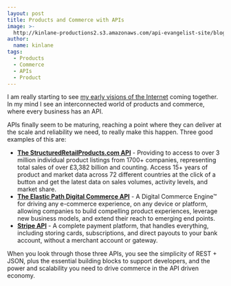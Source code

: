 ```yaml
---
layout: post
title: Products and Commerce with APIs
image: >-
  http://kinlane-productions2.s3.amazonaws.com/api-evangelist-site/blog/Tag-Cloud-API-Economy.png
author:
  name: kinlane
tags:
  - Products
  - Commerce
  - APIs
  - Product
---
```

I am really starting to see [my early visions of the Internet](http://www.apievangelist.com/2012/05/03/apis-help-deliver-on-early-commerce-visions-of-the-internet/ "my early visions of the Internet") coming together. In my mind I see an interconnected world of products and commerce, where every business has an API.

APIs finally seem to be maturing, reaching a point where they can deliver at the scale and reliability we need, to really make this happen. Three good examples of this are:

*   **[The StructuredRetailProducts.com API](http://www.structuredretailproducts.com/tab/api.html "The StructuredRetailProducts.com API")** - Providing to access to over 3 million individual product listings from 1700+ companies, representing total sales of over £3,382 billion and counting. Access 15+ years of product and market data across 72 different countries at the click of a button and get the latest data on sales volumes, activity levels, and market share.
*   **[The Elastic Path Digital Commerce API](http://www.elasticpath.com/ "The Elastic Path Digital Commerce API")** - A Digital Commerce Engine™ for driving any e-commerce experience, on any device or platform, allowing companies to build compelling product experiences, leverage new business models, and extend their reach to emerging end points.
*   **[Stripe API](https://stripe.com/ "Stripe API")** - A complete payment platform, that handles everything, including storing cards, subscriptions, and direct payouts to your bank account, without a merchant account or gateway.

When you look through those three APIs, you see the simplicity of REST + JSON, plus the essential building blocks to support developers, and the power and scalability you need to drive commerce in the API driven economy.